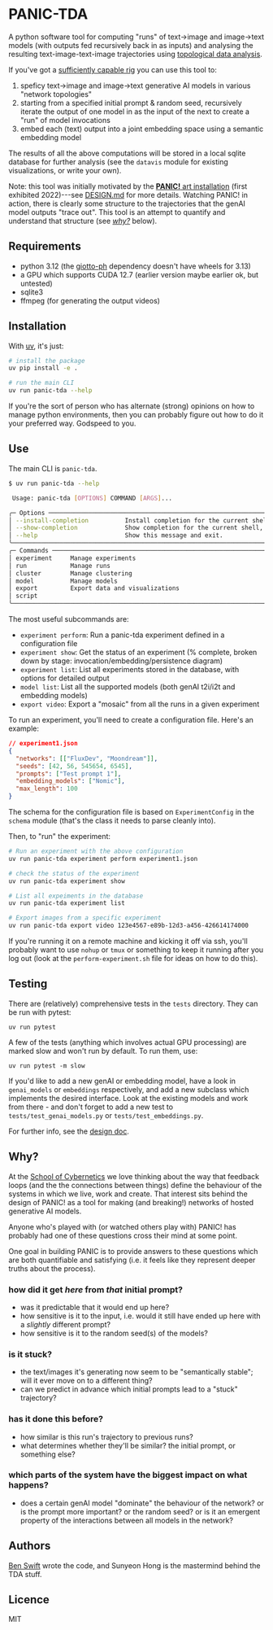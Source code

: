 # PANIC-TDA

A python software tool for computing "runs" of text->image and image->text
models (with outputs fed recursively back in as inputs) and analysing the
resulting text-image-text-image trajectories using
[topological data analysis](https://en.wikipedia.org/wiki/Topological_data_analysis).

If you've got a [sufficiently capable rig](#requirements) you can use this tool
to:

1. speficy text->image and image->text generative AI models in various "network
   topologies"
2. starting from a specified initial prompt & random seed, recursively iterate
   the output of one model in as the input of the next to create a "run" of
   model invocations
3. embed each (text) output into a joint embedding space using a semantic
   embedding model

The results of all the above computations will be stored in a local sqlite
database for further analysis (see the `datavis` module for existing
visualizations, or write your own).

Note: this tool was initially motivated by the
[**PANIC!** art installation](https://cybernetics.anu.edu.au/news/2022/11/22/panic-a-serendipity-engine/)
(first exhibited 2022)---see [DESIGN.md](./DESIGN.md) for more details. Watching
PANIC! in action, there is clearly some structure to the trajectories that the
genAI model outputs "trace out". This tool is an attempt to quantify and
understand that structure (see [_why?_](#why?) below).

## Requirements

- python 3.12 (the
  [giotto-ph](https://giotto-ai.github.io/giotto-ph/build/html/installation.html)
  dependency doesn't have wheels for 3.13)
- a GPU which supports CUDA 12.7 (earlier version maybe earlier ok, but
  untested)
- sqlite3
- ffmpeg (for generating the output videos)

## Installation

With [uv](https://docs.astral.sh/uv/), it's just:

```bash
# install the package
uv pip install -e .

# run the main CLI
uv run panic-tda --help
```

If you're the sort of person who has alternate (strong) opinions on how to
manage python environments, then you can probably figure out how to do it your
preferred way. Godspeed to you.

## Use

The main CLI is `panic-tda`.

```bash
$ uv run panic-tda --help

 Usage: panic-tda [OPTIONS] COMMAND [ARGS]...

╭─ Options ───────────────────────────────────────────────────────────────────────────────────────────────────────────╮
│ --install-completion          Install completion for the current shell.                                             │
│ --show-completion             Show completion for the current shell, to copy it or customize the installation.      │
│ --help                        Show this message and exit.                                                           │
╰─────────────────────────────────────────────────────────────────────────────────────────────────────────────────────╯
╭─ Commands ──────────────────────────────────────────────────────────────────────────────────────────────────────────╮
│ experiment     Manage experiments                                                                                   │
│ run            Manage runs                                                                                          │
│ cluster        Manage clustering                                                                                    │
│ model          Manage models                                                                                        │
│ export         Export data and visualizations                                                                       │
│ script                                                                                                              │
╰─────────────────────────────────────────────────────────────────────────────────────────────────────────────────────╯
```

The most useful subcommands are:

- `experiment perform`: Run a panic-tda experiment defined in a configuration
  file
- `experiment show`: Get the status of an experiment (% complete, broken down
  by stage: invocation/embedding/persistence diagram)
- `experiment list`: List all experiments stored in the database, with options
  for detailed output
- `model list`: List all the supported models (both genAI t2i/i2t and embedding
  models)
- `export video`: Export a "mosaic" from all the runs in a given experiment

To run an experiment, you'll need to create a configuration file. Here's an
example:

```json
// experiment1.json
{
  "networks": [["FluxDev", "Moondream"]],
  "seeds": [42, 56, 545654, 6545],
  "prompts": ["Test prompt 1"],
  "embedding_models": ["Nomic"],
  "max_length": 100
}
```

The schema for the configuration file is based on `ExperimentConfig` in the
`schema` module (that's the class it needs to parse cleanly into).

Then, to "run" the experiment:

```bash
# Run an experiment with the above configuration
uv run panic-tda experiment perform experiment1.json

# check the status of the experiment
uv run panic-tda experiment show

# List all expeiments in the database
uv run panic-tda experiment list

# Export images from a specific experiment
uv run panic-tda export video 123e4567-e89b-12d3-a456-426614174000
```

If you're running it on a remote machine and kicking it off via ssh, you'll
probably want to use `nohup` or `tmux` or something to keep it running after you
log out (look at the `perform-experiment.sh` file for ideas on how to do this).

## Testing

There are (relatively) comprehensive tests in the `tests` directory. They can be
run with pytest:

    uv run pytest

A few of the tests (anything which involves actual GPU processing) are marked
slow and won't run by default. To run them, use:

    uv run pytest -m slow

If you'd like to add a new genAI or embedding model, have a look in
`genai_models` or `embeddings` respectively, and add a new subclass which
implements the desired interface. Look at the existing models and work from
there - and don't forget to add a new test to `tests/test_genai_models.py` or
`tests/test_embeddings.py`.

For further info, see the [design doc](./DESIGN.md).

## Why?

At the [School of Cybernetics](https://cybernetics.anu.edu.au) we love thinking
about the way that feedback loops (and the the connections between things)
define the behaviour of the systems in which we live, work and create. That
interest sits behind the design of PANIC! as a tool for making (and breaking!)
networks of hosted generative AI models.

Anyone who's played with (or watched others play with) PANIC! has probably had
one of these questions cross their mind at some point.

One goal in building PANIC is to provide answers to these questions which are
both quantifiable and satisfying (i.e. it feels like they represent deeper
truths about the process).

### how did it get _here_ from _that_ initial prompt?

- was it predictable that it would end up here?
- how sensitive is it to the input, i.e. would it still have ended up here with
  a _slightly_ different prompt?
- how sensitive is it to the random seed(s) of the models?

### is it stuck?

- the text/images it's generating now seem to be "semantically stable"; will it
  ever move on to a different thing?
- can we predict in advance which initial prompts lead to a "stuck" trajectory?

### has it done this before?

- how similar is this run's trajectory to previous runs?
- what determines whether they'll be similar? the initial prompt, or something
  else?

### which parts of the system have the biggest impact on what happens?

- does a certain genAI model "dominate" the behaviour of the network? or is the
  prompt more important? or the random seed? or is it an emergent property of
  the interactions between all models in the network?

## Authors

[Ben Swift](https://benswift.me) wrote the code, and Sunyeon Hong is the
mastermind behind the TDA stuff.

## Licence

MIT

